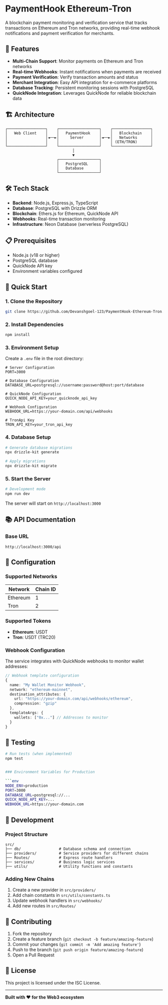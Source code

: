 # PaymentHook Ethereum-Tron

A blockchain payment monitoring and verification service that tracks transactions on Ethereum and Tron networks, providing real-time webhook notifications and payment verification for merchants.

## 🚀 Features

- **Multi-Chain Support**: Monitor payments on Ethereum and Tron networks
- **Real-time Webhooks**: Instant notifications when payments are received
- **Payment Verification**: Verify transaction amounts and status
- **Merchant Integration**: Easy API integration for e-commerce platforms
- **Database Tracking**: Persistent monitoring sessions with PostgreSQL
- **QuickNode Integration**: Leverages QuickNode for reliable blockchain data

## 🏗️ Architecture

```
┌─────────────────┐    ┌──────────────────┐    ┌─────────────────┐
│   Web Client    │    │   PaymentHook    │    │   Blockchain    │
│                 │◄──►│     Server       │◄──►│   Networks      │
│                 │    │                  │    │ (ETH/TRON)      │
└─────────────────┘    └──────────────────┘    └─────────────────┘
                              │
                              ▼
                       ┌──────────────────┐
                       │   PostgreSQL     │
                       │   Database       │
                       └──────────────────┘
```

## 🛠️ Tech Stack

- **Backend**: Node.js, Express.js, TypeScript
- **Database**: PostgreSQL with Drizzle ORM
- **Blockchain**: Ethers.js for Ethereum, QuickNode API
- **Webhooks**: Real-time transaction monitoring
- **Infrastructure**: Neon Database (serverless PostgreSQL)

## 📋 Prerequisites

- Node.js (v18 or higher)
- PostgreSQL database
- QuickNode API key
- Environment variables configured

## 🚀 Quick Start

### 1. Clone the Repository

```bash
git clone https://github.com/Devanshgoel-123/PaymentHook-Ethereum-Tron.git
```

### 2. Install Dependencies

```bash
npm install
```

### 3. Environment Setup

Create a `.env` file in the root directory:

```env
# Server Configuration
PORT=3000

# Database Configuration
DATABASE_URL=postgresql://username:password@host:port/database

# QuickNode Configuration
QUICK_NODE_API_KEY=your_quicknode_api_key

# Webhook Configuration
WEBHOOK_URL=https://your-domain.com/api/webhooks

# TronApi Key
TRON_API_KEY=your_tron_api_key
```

### 4. Database Setup

```bash
# Generate database migrations
npx drizzle-kit generate

# Apply migrations
npx drizzle-kit migrate
```

### 5. Start the Server

```bash
# Development mode
npm run dev
```

The server will start on `http://localhost:3000`

## 📚 API Documentation

### Base URL

```
http://localhost:3000/api
```

## 🔧 Configuration

### Supported Networks

| Network  | Chain ID |
| -------- | -------- | 
| Ethereum | 1        | 
| Tron     | 2        | 

### Supported Tokens

- **Ethereum**: USDT
- **Tron**: USDT (TRC20)

### Webhook Configuration

The service integrates with QuickNode webhooks to monitor wallet addresses:

```typescript
// Webhook template configuration
{
  name: "My Wallet Monitor Webhook",
  network: "ethereum-mainnet",
  destination_attributes: {
    url: "https://your-domain.com/api/webhooks/ethereum",
    compression: "gzip"
  },
  templateArgs: {
    wallets: ["0x..."] // Addresses to monitor
  }
}
```


## 🧪 Testing

```bash
# Run tests (when implemented)
npm test


### Environment Variables for Production

```env
NODE_ENV=production
PORT=3000
DATABASE_URL=postgresql://...
QUICK_NODE_API_KEY=...
WEBHOOK_URL=https://your-domain.com
```


## 📝 Development

### Project Structure

```
src/
├── db/                 # Database schema and connection
├── providers/          # Service providers for different chains
├── Routes/             # Express route handlers
├── services/           # Business logic services
├── utils/              # Utility functions and constants
```

### Adding New Chains

1. Create a new provider in `src/providers/`
2. Add chain constants in `src/utils/constants.ts`
3. Update webhook handlers in `src/webhooks/`
4. Add new routes in `src/Routes/`

## 🤝 Contributing

1. Fork the repository
2. Create a feature branch (`git checkout -b feature/amazing-feature`)
3. Commit your changes (`git commit -m 'Add amazing feature'`)
4. Push to the branch (`git push origin feature/amazing-feature`)
5. Open a Pull Request

## 📄 License

This project is licensed under the ISC License.

---

**Built with ❤️ for the Web3 ecosystem**
